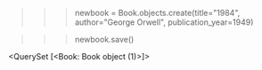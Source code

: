 <!-- creating a new book -->
>>> newbook = Book.objects.create(title="1984", author="George Orwell", publication_year=1949)

<!-- saving into database -->
>>> newbook.save()

<!-- expected result -->
<QuerySet [<Book: Book object (1)>]>